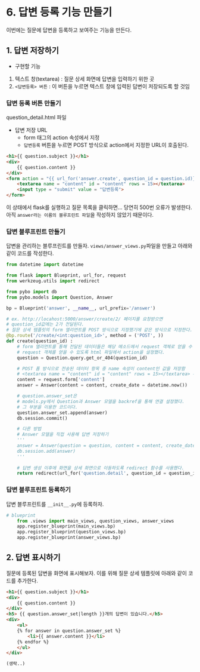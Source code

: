 # 6. 답변 등록 기능 만들기 

이번에는 질문에 답변을 등록하고 보여주는 기능을 만든다. 

## 1. 답변 저장하기 

- 구현할 기능
1. 텍스트 창(textarea) : 질문 상세 화면에 답변을 입력하기 위한 곳
2. `<답변등록> 버튼` : 이 버튼을 누르면 텍스트 창에 입력된 답변이 저장되도록 할 것임

### 답변 등록 버튼 만들기 

question_detail.html 파일

- 답변 저장 URL 
    - form 태그의 action 속성에서 지정
    - `답변등록` 버튼을 누르면 POST 방식으로 action에서 지정한 URL이 호출된다.
``` html
<h1>{{ question.subject }}</h1>
<div>
    {{ question.content }}
</div>
<form action = "{{ url_for('answer.create', question_id = question.id)}}" method = "post">
    <textarea name = "content" id = "content" rows = 15></textarea>
    <input type = "submit" value = "답변등록">
</form>
```

이 상태에서 flask를 실행하고 질문 목록을 클릭하면... 당연히 500번 오류가 발생한다. 아직 `answer라는 이름의 블루프린트 파일`을 작성하지 않았기 때문이다. 

### 답변 블루프린트 만들기 

답변을 관리하는 블루프린트를 만들자. `views/answer_views.py`파일을 만들고 아래와 같이 코드를 작성한다.

``` python
from datetime import datetime 

from flask import Blueprint, url_for, request
from werkzeug.utils import redirect

from pybo import db
from pybo.models import Question, Answer

bp = Blueprint('answer', __name__, url_prefix='/answer')

# ex. http://locahost:5000/answer/create/2/ 페이지를 요청받으면
# question_id값에는 2가 전달된다. 
# 질문 상세 템플릿의 form 엘리먼트를 POST 방식으로 지정했기에 같은 방식으로 지정한다. 
@bp.route('/create/<int:question_id>', method = ('POST', ))
def create(question_id) : 
    # form 엘리먼트를 통해 전달된 데이터들은 해당 메소드에서 request 객체로 얻을 수 있다. 
    # request 객체를 얻을 수 있도록 html 파일에서 action을 설정했다.     
    question = Question.query.get_or_404(question_id)

    # POST 폼 방식으로 전송된 데이터 항목 중 name 속성이 content인 값을 저장함
    # <textarea name = "content" id = "content" rows = 15></textarea> 부분 
    content = request.form['content']  
    answer = Answer(content = content, create_date = datetime.now())

    # question.answer_set은 
    # models.py에서 Question과 Answer 모델을 backref을 통해 연결 설정했다. 
    # 그 부분을 이용한 코드이다. 
    question.answer_set.append(answer)
    db.session.commit()

    # 다른 방법
    # Answer 모델을 직접 사용해 답변 저장하기 
    '''
    answer = Answer(question = question, content = content, create_date = datetime.now())
    db.session.add(answer)
    '''
    
    # 답변 생성 이후에 화면을 상세 화면으로 이동하도록 redirect 함수를 사용했다. 
    return redirect(url_for('question.detail', question_id = question_id))
```

### 답변 블루프린트 등록하기 

답변 블루프린트를 `__init__.py`에 등록하자. 

``` python
# blueprint
    from .views import main_views, question_views, answer_views
    app.register_blueprint(main_views.bp)
    app.register_blueprint(question_views.bp)
    app.register_blueprint(answer_views.bp)
```

## 2. 답변 표시하기 

질문에 등록된 답변을 화면에 표시해보자. 이를 위해 질문 상세 템플릿에 아래와 같이 코드를 추가한다. 

``` html
<h1>{{ question.subject }}</h1>
<div>
    {{ question.content }}
</div>
<h5> {{ question.answer_set|length }}개의 답변이 있습니다.</h5>
<div>
    <ul>
    {% for answer in question.answer_set %}
        <li>{{ answer.content }}</li>
    {% endfor %}
    </ul>
</div>

(생락..)

```